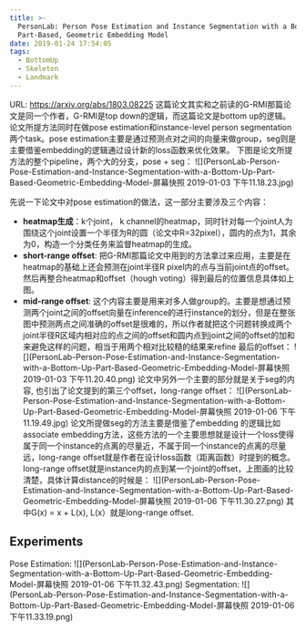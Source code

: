 ```yaml
---
title: >-
  PersonLab: Person Pose Estimation and Instance Segmentation with a Bottom-Up,
  Part-Based, Geometric Embedding Model
date: 2019-01-24 17:54:05
tags:
  - BottomUp
  - Skeleton
  - Landmark
---
```

URL: https://arxiv.org/abs/1803.08225
这篇论文其实和之前读的G-RMI那篇论文是同一个作者，G-RMI是top down的逻辑，而这篇论文是bottom up的逻辑。论文所提方法同时在做pose estimation和instance-level person segmentation两个task。pose estimation主要是通过预测点对之间的向量来做group，seg则是主要借鉴embedding的逻辑通过设计新的loss函数来优化效果。
下图是论文所提方法的整个pipeline，两个大的分支，pose + seg：
![](PersonLab-Person-Pose-Estimation-and-Instance-Segmentation-with-a-Bottom-Up-Part-Based-Geometric-Embedding-Model-屏幕快照 2019-01-03 下午11.18.23.jpg)

先说一下论文中对pose estimation的做法，这一部分主要涉及三个内容：
+ **heatmap生成**：k个joint， k channel的heatmap，同时针对每一个joint人为围绕这个joint设置一个半径为R的圆（论文中R=32pixel），圆内的点为1，其余为0，构造一个分类任务来监督heatmap的生成。
+ **short-range offset**: 把G-RMI那篇论文中用到的方法拿过来应用，主要是在heatmap的基础上还会预测在joint半径R pixel内的点与当前joint点的offset。然后再整合heatmap和offset（hough voting）得到最后的位置信息具体如上图。
+ **mid-range offset**: 这个内容主要是用来对多人做group的。主要是想通过预测两个joint之间的offset向量在inference的进行instance的划分，但是在整张图中预测两点之间准确的offset是很难的，所以作者就把这个问题转换成两个joint半径R区域内相对应的点之间的offset和圆内点到joint之间的offset的加和来避免这样的问题，相当于用两个相对比较糙的结果来refine 最后的offset：
![](PersonLab-Person-Pose-Estimation-and-Instance-Segmentation-with-a-Bottom-Up-Part-Based-Geometric-Embedding-Model-屏幕快照 2019-01-03 下午11.20.40.png)
论文中另外一个主要的部分就是关于seg的内容, 也引出了论文提到的第三个offset，long-range offset：
![](PersonLab-Person-Pose-Estimation-and-Instance-Segmentation-with-a-Bottom-Up-Part-Based-Geometric-Embedding-Model-屏幕快照 2019-01-06 下午11.19.49.jpg)
论文所提做seg的方法主要是借鉴了embedding 的逻辑比如associate embedding方法，这些方法的一个主要思想就是设计一个loss使得属于同一个instance的点离的尽量近，不属于同一个instance的点离的尽量远，long-range offset就是作者在设计loss函数（距离函数）时提到的概念。long-range offset就是instance内的点到某一个joint的offset，上图画的比较清楚，具体计算distance的时候是：
![](PersonLab-Person-Pose-Estimation-and-Instance-Segmentation-with-a-Bottom-Up-Part-Based-Geometric-Embedding-Model-屏幕快照 2019-01-06 下午11.30.27.png)
其中G(x) = x + L(x), L(x）就是long-range offset.

## Experiments
Pose Estimation:
![](PersonLab-Person-Pose-Estimation-and-Instance-Segmentation-with-a-Bottom-Up-Part-Based-Geometric-Embedding-Model-屏幕快照 2019-01-06 下午11.32.43.png)
Segmentation:
![](PersonLab-Person-Pose-Estimation-and-Instance-Segmentation-with-a-Bottom-Up-Part-Based-Geometric-Embedding-Model-屏幕快照 2019-01-06 下午11.33.19.png)
